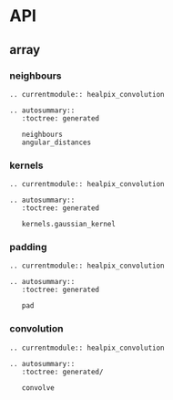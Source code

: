 # API

## array

### neighbours

```{eval-rst}
.. currentmodule:: healpix_convolution

.. autosummary::
   :toctree: generated

   neighbours
   angular_distances
```

### kernels

```{eval-rst}
.. currentmodule:: healpix_convolution

.. autosummary::
   :toctree: generated

   kernels.gaussian_kernel
```

### padding

```{eval-rst}
.. currentmodule:: healpix_convolution

.. autosummary::
   :toctree: generated

   pad
```

### convolution

```{eval-rst}
.. currentmodule:: healpix_convolution

.. autosummary::
   :toctree: generated/

   convolve
```
